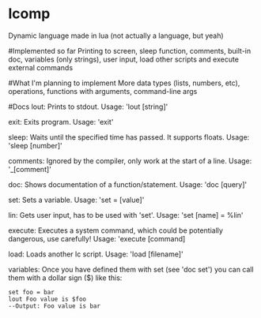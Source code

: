 # lcomp
Dynamic language made in lua (not actually a language, but yeah)

#Implemented so far
Printing to screen, sleep function, comments, built-in doc, variables (only strings), user input, load other scripts and execute external commands

#What I'm planning to implement
More data types (lists, numbers, etc), operations, functions with arguments, command-line args

#Docs
lout: Prints to stdout. Usage: 'lout [string]'

exit: Exits program. Usage: 'exit'

sleep: Waits until the specified time has passed. It supports floats. Usage: 'sleep [number]'

comments: Ignored by the compiler, only work at the start of a line. Usage: '_[comment]'

doc: Shows documentation of a function/statement. Usage: 'doc [query]'

set: Sets a variable. Usage: 'set <name> = [value]'

lin: Gets user input, has to be used with 'set'. Usage: 'set [name] = %lin'

execute: Executes a system command, which could be potentially dangerous, use carefully! Usage: 'execute [command]

load: Loads another lc script. Usage: 'load [filename]'

variables: Once you have defined them with set (see 'doc set') you can call them with a dollar sign ($) like this:

    set foo = bar
    lout Foo value is $foo
    --Output: Foo value is bar

